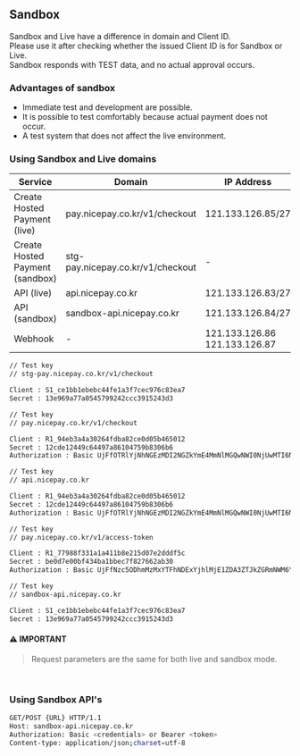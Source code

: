## Sandbox

Sandbox and Live have a difference in domain and Client ID.   
Please use it after checking whether the issued Client ID is for Sandbox or Live.   
Sandbox responds with TEST data, and no actual approval occurs.  

### Advantages of sandbox

- Immediate test and development are possible.  
- It is possible to test comfortably because actual payment does not occur.  
- A test system that does not affect the live environment.  

### Using Sandbox and Live domains

| Service              | Domain                    | IP Address                      | Direction       |
|--------------------|---------------------------|------------------------------------|----------|
| Create Hosted Payment (live)   | pay.nicepay.co.kr/v1/checkout | 121.133.126.85/27                  | OUTBOUND |
| Create Hosted Payment (sandbox)  | stg-pay.nicepay.co.kr/v1/checkout | - | OUTBOUND |
| API (live)  | api.nicepay.co.kr         | 121.133.126.83/27                  | OUTBOUND |
| API (sandbox) | sandbox-api.nicepay.co.kr | 121.133.126.84/27                  | OUTBOUND |
| Webhook  | -  | 121.133.126.86 <br> 121.133.126.87 | INBOUND  |

```bash
// Test key
// stg-pay.nicepay.co.kr/v1/checkout

Client : S1_ce1bb1ebebc44fe1a3f7cec976c83ea7		
Secret : 13e969a77a0545799242ccc3915243d3
```

```bash
// Test key
// pay.nicepay.co.kr/v1/checkout

Client : R1_94eb3a4a30264fdba82ce0d05b465012
Secret : 12cde12449c64497a86104759b8306b6
Authorization : Basic UjFfOTRlYjNhNGEzMDI2NGZkYmE4MmNlMGQwNWI0NjUwMTI6MTJjZGUxMjQ0OWM2NDQ5N2E4NjEwNDc1OWI4MzA2YjY=
```

```bash
// Test key
// api.nicepay.co.kr

Client : R1_94eb3a4a30264fdba82ce0d05b465012
Secret : 12cde12449c64497a86104759b8306b6
Authorization : Basic UjFfOTRlYjNhNGEzMDI2NGZkYmE4MmNlMGQwNWI0NjUwMTI6MTJjZGUxMjQ0OWM2NDQ5N2E4NjEwNDc1OWI4MzA2YjY=
```

```bash
// Test key
// pay.nicepay.co.kr/v1/access-token

Client : R1_77988f331a1a411b8e215d07e2dddf5c
Secret : be0d7e00bf434ba1bbec7f827662ab30
Authorization : Basic UjFfNzc5ODhmMzMxYTFhNDExYjhlMjE1ZDA3ZTJkZGRmNWM6YmUwZDdlMDBiZjQzNGJhMWJiZWM3ZjgyNzY2MmFiMzA=
```

```bash
// Test key
// sandbox-api.nicepay.co.kr

Client : S1_ce1bb1ebebc44fe1a3f7cec976c83ea7		
Secret : 13e969a77a0545799242ccc3915243d3
```

#### ⚠️ IMPORTANT  
> Request parameters are the same for both live and sandbox mode.  

<br>

### Using Sandbox API's

```bash
GET/POST {URL} HTTP/1.1 
Host: sandbox-api.nicepay.co.kr 
Authorization: Basic <credentials> or Bearer <token>
Content-type: application/json;charset=utf-8
```